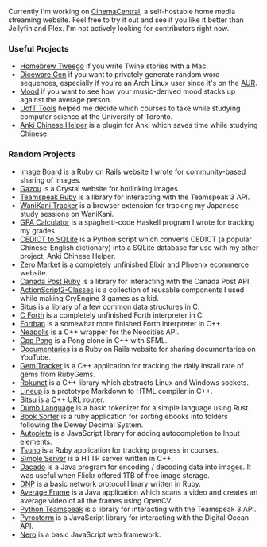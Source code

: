 Currently I'm working on [CinemaCentral](https://github.com/potatodiet/CinemaCentral), a self-hostable home media streaming website.
Feel free to try it out and see if you like it better than Jellyfin and Plex. I'm not actively looking for contributors right now.

### Useful Projects

- [Homebrew Tweego](https://github.com/potatodiet/homebrew-tweego) if you write Twine stories with a Mac.
- [Diceware Gen](https://github.com/potatodiet/diceware-gen) if you want to privately generate random word sequences, especially if you're an Arch Linux user since it's on the [AUR](https://aur.archlinux.org/packages/diceware-gen).
- [Mood](https://github.com/potatodiet/mood) if you want to see how your music-derived mood stacks up against the average person.
- [UofT Tools](https://github.com/potatodiet/uoft-tools) helped me decide which courses to take while studying computer science at the University of Toronto.
- [Anki Chinese Helper](https://github.com/potatodiet/anki_chinese_helper) is a plugin for Anki which saves time while studying Chinese.

### Random Projects
- [Image Board](https://github.com/potatodiet/image_board) is a Ruby on Rails website I wrote for community-based sharing of images.
- [Gazou](https://github.com/potatodiet/gazou) is a Crystal website for hotlinking images.
- [Teamspeak Ruby](https://github.com/potatodiet/teamspeak-ruby) is a library for interacting with the Teamspeak 3 API.
- [WaniKani Tracker](https://github.com/potatodiet/wk-tracker) is a browser extension for tracking my Japanese study sessions on WaniKani.
- [GPA Calculator](https://github.com/potatodiet/gpa_calculator) is a spaghetti-code Haskell program I wrote for tracking my grades.
- [CEDICT to SQLite](https://github.com/potatodiet/cedict_to_sqlite) is a Python script which converts CEDICT (a popular Chinese-English dictionary) into a SQLite database for use with my other project, Anki Chinese Helper.
- [Zero Market](https://github.com/potatodiet/zero-market) is a completely unfinished Elixir and Phoenix ecommerce website.
- [Canada Post Ruby](https://github.com/potatodiet/canada-post-ruby) is a library for interacting with the Canada Post API.
- [ActionScript2-Classes](https://github.com/potatodiet/ActionScript2-Classes) is a collection of reusable components I used while making CryEngine 3 games as a kid.
- [Situs](https://github.com/potatodiet/situs) is a library of a few common data structures in C.
- [C Forth](https://github.com/potatodiet/cforth) is a completely unfinished Forth interpreter in C.
- [Forthan](https://github.com/potatodiet/forthan) is a somewhat more finished Forth interpreter in C++.
- [Neapolis](https://github.com/potatodiet/neapolis) is a C++ wrapper for the Neocities API.
- [Cpp Pong](https://github.com/potatodiet/cpp-pong) is a Pong clone in C++ with SFML.
- [Documentaries](https://github.com/potatodiet/documentaries) is a Ruby on Rails website for sharing documentaries on YouTube.
- [Gem Tracker](https://github.com/potatodiet/gemtracker) is a C++ application for tracking the daily install rate of gems from RubyGems.
- [Rokunet](https://github.com/potatodiet/rokunet) is a C++ library which abstracts Linux and Windows sockets.
- [Lineup](https://github.com/potatodiet/lineup) is a prototype Markdown to HTML compiler in C++.
- [Bitsu](https://github.com/potatodiet/bitsu) is a C++ URL router.
- [Dumb Language](https://github.com/potatodiet/dumb_language) is a basic tokenizer for a simple language using Rust.
- [Book Sorter](https://github.com/potatodiet/book_sorter) is a ruby application for sorting ebooks into folders following the Dewey Decimal System.
- [Autoplete](https://github.com/potatodiet/autoplete) is a JavaScript library for adding autocompletion to Input elements.
- [Tsuno](https://github.com/potatodiet/tsuno) is a Ruby application for tracking progress in courses.
- [Simple Server](https://github.com/potatodiet/SimpleServer) is a HTTP server written in C++.
- [Dacado](https://github.com/potatodiet/dacado) is a Java program for encoding / decoding data into images. It was useful when Flickr offered 1TB of free image storage.
- [DNP](https://github.com/potatodiet/dnp) is a basic network protocol library written in Ruby.
- [Average Frame](https://github.com/potatodiet/AverageFrame) is a Java application which scans a video and creates an average video of all the frames using OpenCV.
- [Python Teamspeak](https://github.com/potatodiet/python-teamspeak) is a library for interacting with the Teamspeak 3 API.
- [Pyrostorm](https://github.com/potatodiet/pyrostorm) is a JavaScript library for interacting with the Digital Ocean API.
- [Nero](https://github.com/potatodiet/nero) is a basic JavaScript web framework.

